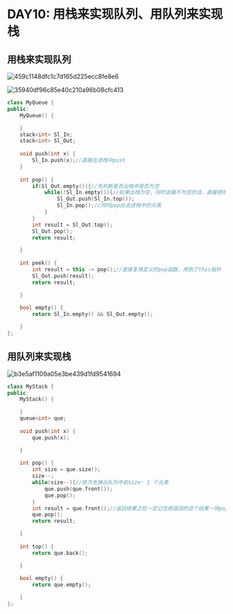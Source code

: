 # DAY10: 用栈来实现队列、用队列来实现栈

## 用栈来实现队列

![459c1148dfc1c7d165d225ecc8fe8e6](https://user-images.githubusercontent.com/103561103/227432552-3923b1e4-81c5-4e88-b67f-ef62a6fd6b63.jpg)

![35940df96c85e40c210a96b08cfc413](https://user-images.githubusercontent.com/103561103/227432596-8e52ce12-1c7b-4ee5-a802-65dc66b0d541.jpg)

```c++
class MyQueue {
public:
    MyQueue() {

    }
    stack<int> Sl_In;
    stack<int> Sl_Out;
    
    void push(int x) {
        Sl_In.push(x);//直接在进栈中push
    }
    
    int pop() {
        if(Sl_Out.empty()){//先判断是否出栈中是否为空
            while(!Sl_In.empty()){//如果出栈为空，同时进展不为空的话，直接把所有进展的元素放入出栈中
                Sl_Out.push(Sl_In.top());
                Sl_In.pop();//同时pop出去进栈中的元素
            }
        }
        int result = Sl_Out.top();
        Sl_Out.pop();
        return result;

    }
    
    int peek() {
        int result = this -> pop();//直接复用定义的pop函数，用到了this指针
        Sl_Out.push(result);
        return result;

    }
    
    bool empty() {
        return Sl_In.empty() && Sl_Out.empty();

    }
};
```



## 用队列来实现栈

![b3e5af1109a05e3be439d1fd9541694](https://user-images.githubusercontent.com/103561103/227432632-bf1e9b5b-bdda-4e51-a0b8-df974b5781e1.jpg)


```c++
class MyStack {
public:
    MyStack() {

    }
    queue<int> que;
    
    void push(int x) {
        que.push(x);

    }
    
    int pop() {
        int size = que.size();
        size--;
        while(size--){//依次先弹出队列中前size- 1 个元素
            que.push(que.front());
            que.pop();
        }
        int result = que.front();//返回结果之后一定记住把返回的这个结果一块pop
        que.pop();
        return result;

    }
    
    int top() {
        return que.back();

    }
    
    bool empty() {
        return que.empty();

    }
};
```


